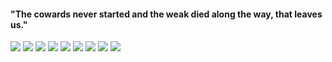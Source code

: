 #### "The cowards never started and the weak died along the way, that leaves us."

[![](https://img.shields.io/website?color=7ea4b3&down_color=7ea4b3&down_message=AustinWhite.com&label=Website&style=flat-square&up_color=7ea4b3&up_message=AustinWhite.com&url=https%3A%2F%2Fwww.austinwhite.com%2F)](https://www.austinwhite.com/)
![](https://img.shields.io/badge/-Linux-d5dbdb?style=flat-square&logo=linux&logoColor=black)
![](https://img.shields.io/badge/-Neovim-d5dbdb?style=flat-square&logo=Neovim&logoColor=black)
![](https://img.shields.io/badge/-Web3-d5dbdb?style=flat-square&logo=Ethereum&logoColor=black)
![](https://img.shields.io/badge/-Python-d5dbdb?style=flat-square&logo=Python&logoColor=black)
![](https://img.shields.io/badge/-Solidity-d5dbdb?style=flat-square&logo=Solidity&logoColor=black)
![](https://img.shields.io/badge/-React-d5dbdb?style=flat-square&logo=React&logoColor=black)
![](https://img.shields.io/badge/-C/C++-d5dbdb?style=flat-square&logo=C&logoColor=black)
![](https://img.shields.io/badge/-Rust-d5dbdb?style=flat-square&logo=Rust&logoColor=black)
